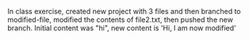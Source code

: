 In class exercise, created new project with 3 files and then branched to modified-file, modified the contents of file2.txt, then pushed the new branch. Initial content was "hi", new content is 'Hi, I am now modified'
